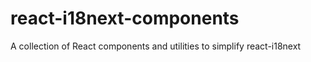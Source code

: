 # react-i18next-components
A collection of React components and utilities to simplify react-i18next
